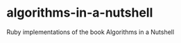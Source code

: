 algorithms-in-a-nutshell
========================

Ruby implementations of the book Algorithms in a Nutshell
